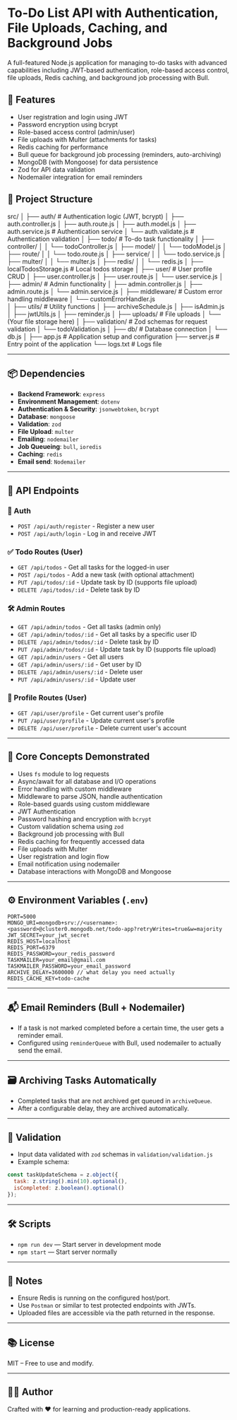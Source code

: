 # To-Do List API with Authentication, File Uploads, Caching, and Background Jobs

A full-featured Node.js application for managing to-do tasks with advanced capabilities including JWT-based authentication, role-based access control, file uploads, Redis caching, and background job processing with Bull.

## 🚀 Features

- User registration and login using JWT
- Password encryption using bcrypt
- Role-based access control (admin/user)
- File uploads with Multer (attachments for tasks)
- Redis caching for performance
- Bull queue for background job processing (reminders, auto-archiving)
- MongoDB (with Mongoose) for data persistence
- Zod for API data validation
- Nodemailer integration for email reminders

## 📁 Project Structure

src/
│
├── auth/                # Authentication logic (JWT, bcrypt)
│   ├── auth.controller.js
│   ├── auth.route.js
│   ├── auth.model.js
│   ├── auth.service.js      # Authentication service
│   └── auth.validate.js     # Authentication validation
│
├── todo/                # To-do task functionality
│   ├── controller/
│   │   └── todoController.js
│   ├── model/
│   │   └── todoModel.js
│   ├── route/
│   │   └── todo.route.js
│   ├── service/
│   │   └── todo.service.js
│   ├── multer/
│   │   └── multer.js
│   ├── redis/
│   │   └── redis.js
│
├── localTodosStorage.js   # Local todos storage
│
├── user/                # User profile CRUD
│   ├── user.controller.js
│   ├── user.route.js
│   └── user.service.js
│
├── admin/               # Admin functionality
│   ├── admin.controller.js
│   ├── admin.route.js
│   └── admin.service.js
│
├── middleware/         # Custom error handling middleware
│   └── customErrorHandler.js  
│
├── utils/               # Utility functions
│   ├── archiveSchedule.js
│   ├── isAdmin.js
│   ├── jwtUtils.js
│   ├── reminder.js
│
├── uploads/             # File uploads
│   └── (Your file storage here)
│
├── validation/          # Zod schemas for request validation
│   └── todoValidation.js
│
├── db/                  # Database connection
│   └── db.js
│
├── app.js               # Application setup and configuration
├── server.js            # Entry point of the application
└── logs.txt             # Logs file

---

## 📦 Dependencies

- **Backend Framework**: `express`
- **Environment Management**: `dotenv`
- **Authentication & Security**: `jsonwebtoken`, `bcrypt`
- **Database**: `mongoose`
- **Validation**: `zod`
- **File Upload**: `multer`
- **Emailing**: `nodemailer`
- **Job Queueing**: `bull`, `ioredis`
- **Caching**: `redis`
- **Email send**: `Nodemailer`

---

## 📄 API Endpoints

### 🔐 Auth
- `POST /api/auth/register` - Register a new user
- `POST /api/auth/login` - Log in and receive JWT

### ✅ Todo Routes (User)
- `GET /api/todos` - Get all tasks for the logged-in user
- `POST /api/todos` - Add a new task (with optional attachment)
- `PUT /api/todos/:id` - Update task by ID (supports file upload)
- `DELETE /api/todos/:id` - Delete task by ID

### 🛠️ Admin Routes
- `GET /api/admin/todos` - Get all tasks (admin only)
- `GET /api/admin/todos/:id` - Get all tasks by a specific user ID
- `DELETE /api/admin/todos/:id` - Delete task by ID
- `PUT /api/admin/todos/:id` - Update task by ID (supports file upload)
- `GET /api/admin/users` - Get all users
- `GET /api/admin/users/:id` - Get user by ID
- `DELETE /api/admin/users/:id` - Delete user
- `PUT /api/admin/users/:id` - Update user

### 👤 Profile Routes (User)
- `GET /api/user/profile` - Get current user's profile
- `PUT /api/user/profile` - Update current user's profile
- `DELETE /api/user/profile` - Delete current user's account

---

## 🧠 Core Concepts Demonstrated

- Uses `fs` module to log requests
- Async/await for all database and I/O operations
- Error handling with custom middleware
- Middleware to parse JSON, handle authentication
- Role-based guards using custom middleware
- JWT Authentication
- Password hashing and encryption with `bcrypt`
- Custom validation schema using `zod`
- Background job processing with Bull
- Redis caching for frequently accessed data
- File uploads with Multer
- User registration and login flow
- Email notification using nodemailer
- Database interactions with MongoDB and Mongoose

---
## ⚙️ Environment Variables (`.env`)
```env
PORT=5000
MONGO_URI=mongodb+srv://<username>:<password>@cluster0.mongodb.net/todo-app?retryWrites=true&w=majority
JWT_SECRET=your_jwt_secret
REDIS_HOST=localhost
REDIS_PORT=6379
REDIS_PASSWORD=your_redis_password
TASKMAILER=your_email@gmail.com
TASKMAILER_PASSWORD=your_email_password
ARCHIVE_DELAY=3600000 // what delay you need actually
REDIS_CACHE_KEY=todo-cache
```
---
## 📬 Email Reminders (Bull + Nodemailer)

- If a task is not marked completed before a certain time, the user gets a reminder email.
- Configured using `reminderQueue` with Bull, used nodemailer to actually send the email.

---
## 🗃️ Archiving Tasks Automatically

- Completed tasks that are not archived get queued in `archiveQueue`.
- After a configurable delay, they are archived automatically.

---
## 🧪 Validation

- Input data validated with `zod` schemas in `validation/validation.js`
- Example schema:

```js
const taskUpdateSchema = z.object({
  task: z.string().min(10).optional(),
  isCompleted: z.boolean().optional()
});
```

---

## 🛠️ Scripts

- `npm run dev` — Start server in development mode
- `npm start` — Start server normally

---
## 💬 Notes

- Ensure Redis is running on the configured host/port.
- Use `Postman` or similar to test protected endpoints with JWTs.
- Uploaded files are accessible via the path returned in the response.

---

## 📚 License
MIT – Free to use and modify.

---
## 🧑‍💻 Author

Crafted with ❤️ for learning and production-ready applications.
